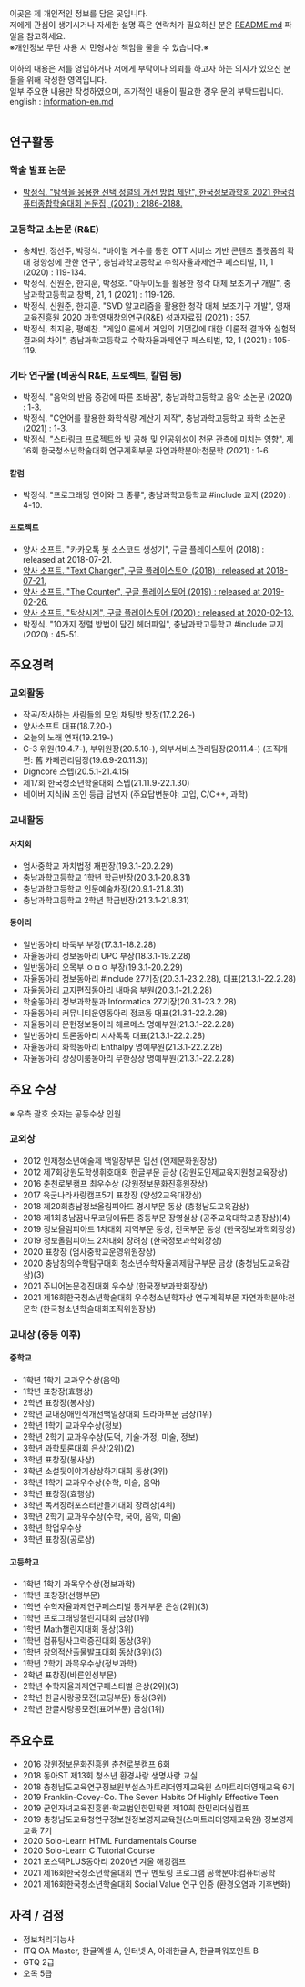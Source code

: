 이곳은 제 개인적인 정보를 담은 곳입니다.<br>
저에게 관심이 생기시거나 자세한 설명 혹은 연락처가 필요하신 분은 [README.md](README.md) 파일을 참고하세요.<br>
※개인정보 무단 사용 시 민형사상 책임을 물을 수 있습니다.※<br><br>
이하의 내용은 저를 영입하거나 저에게 부탁이나 의뢰를 하고자 하는 의사가 있으신 분들을 위해 작성한 영역입니다.<br>
일부 주요한 내용만 작성하였으며, 추가적인 내용이 필요한 경우 문의 부탁드립니다.
<br>english : [information-en.md](information-en.md)<br><br>

## 연구활동
### 학술 발표 논문
* [박정식. "탐색을 응용한 선택 정렬의 개선 방법 제안", 한국정보과학회 2021 한국컴퓨터종합학술대회 논문집, (2021) : 2186-2188.](https://www.dbpia.co.kr/journal/articleDetail?nodeId=NODE10583574)
### 고등학교 소논문 (R&E)
* 송채빈, 정선주, 박정식. "바이럴 계수를 통한 OTT 서비스 기반 콘텐츠 플랫폼의 확대 경향성에 관한 연구", 충남과학고등학교 수학자율과제연구 페스티벌, 11, 1 (2020) : 119-134. 
* 박정식, 신원준, 한지훈, 박정호. "아두이노를 활용한 청각 대체 보조기구 개발", 충남과학고등학교 창벽, 21, 1 (2021) : 119-126.
* 박정식, 신원준, 한지훈. "SVD 알고리즘을 활용한 청각 대체 보조기구 개발", 영재교육진흥원 2020 과학영재창의연구(R&E) 성과자료집 (2021) : 357.
* 박정식, 최지윤, 평예찬. "게임이론에서 게임의 기댓값에 대한 이론적 결과와 실험적 결과의 차이", 충남과학고등학교 수학자율과제연구 페스티벌, 12, 1 (2021) : 105-119.
### 기타 연구물 (비공식 R&E, 프로젝트, 칼럼 등)
* 박정식. "음악의 반음 증감에 따른 조바꿈", 충남과학고등학교 음악 소논문 (2020) : 1-3.
* 박정식. "C언어를 활용한 화학식량 계산기 제작", 충남과학고등학교 화학 소논문 (2021) : 1-3.
* 박정식. "스타링크 프로젝트와 빛 공해 및 인공위성이 천문 관측에 미치는 영향", 제16회 한국청소년학술대회 연구계획부문 자연과학분야:천문학 (2021) : 1-6.
#### 칼럼
* 박정식. "프로그래밍 언어와 그 종류", 충남과학고등학교 #include 교지 (2020) : 4-10.
#### 프로젝트
* 양사 소프트. "카카오톡 봇 소스코드 생성기", 구글 플레이스토어 (2018) : released at 2018-07-21.
* [양사 소프트. "Text Changer", 구글 플레이스토어 (2018) : released at 2018-07-21.](https://play.google.com/store/apps/details?id=com.yangsa.app.textchanger)
* [양사 소프트. "The Counter", 구글 플레이스토어 (2019) : released at 2019-02-26.](https://play.google.com/store/apps/details?id=com.yangsa.app.counter)
* [양사 소프트. "탁상시계", 구글 플레이스토어 (2020) : released at 2020-02-13.](https://play.google.com/store/apps/details?id=com.yangsa.app.clock)
* 박정식. "10가지 정렬 방법이 담긴 헤더파일", 충남과학고등학교 #include 교지 (2020) : 45-51.

## 주요경력

### 교외활동
* 작곡/작사하는 사람들의 모임 채팅방 방장(17.2.26-)
* 양사소프트 대표(18.7.20-)
* 오늘의 노래 연재(19.2.19-)
* C-3 위원(19.4.7-), 부위원장(20.5.10-), 외부서비스관리팀장(20.11.4-) (조직개편: 舊 카페관리팀장(19.6.9-20.11.3))
* Digncore 스텝(20.5.1-21.4.15)
* 제17회 한국청소년학술대회 스텝(21.11.9-22.1.30)
* 네이버 지식iN 초인 등급 답변자 (주요답변분야: 고입, C/C++, 과학)

### 교내활동

#### 자치회
* 엄사중학교 자치법정 재판장(19.3.1-20.2.29)
* 충남과학고등학교 1학년 학급반장(20.3.1-20.8.31)
* 충남과학고등학교 인문예술차장(20.9.1-21.8.31)
* 충남과학고등학교 2학년 학급반장(21.3.1-21.8.31)
#### 동아리
* 일반동아리 바둑부 부장(17.3.1-18.2.28)
* 자율동아리 정보동아리 UPC 부장(18.3.1-19.2.28)
* 일반동아리 오목부 ㅇㅁㅇ 부장(19.3.1-20.2.29)
* 자율동아리 정보동아리 #include 27기장(20.3.1-23.2.28), 대표(21.3.1-22.2.28)
* 자율동아리 교지편집동아리 내마음 부원(20.3.1-21.2.28)
* 학술동아리 정보과학분과 Informatica 27기장(20.3.1-23.2.28)
* 자율동아리 커뮤니티운영동아리 정코동 대표(21.3.1-22.2.28)
* 자율동아리 문헌정보동아리 헤르메스 명예부원(21.3.1-22.2.28)
* 일반동아리 토론동아리 시사톡톡 대표(21.3.1-22.2.28)
* 자율동아리 화학동아리 Enthalpy 명예부원(21.3.1-22.2.28)
* 자율동아리 상상이룸동아리 무한상상 명예부원(21.3.1-22.2.28)

## 주요 수상
※ 우측 괄호 숫자는 공동수상 인원

### 교외상
* 2012 인제청소년예술제 백일장부문 입선 (인제문화원장상)
* 2012 제7회강원도학생휘호대회 한글부문 금상 (강원도인제교육지원청교육장상)
* 2016 춘천로봇캠프 최우수상 (강원정보문화진흥원장상)
* 2017 육군나라사랑캠프5기 표창장 (양성2교육대장상)
* 2018 제20회충남정보올림피아드 경시부문 동상 (충청남도교육감상)
* 2018 제1회충남꿈나무코딩에듀톤 중등부문 장영실상 (공주교육대학교총장상)(4)
* 2019 정보올림피아드 1차대회 지역부문 동상, 전국부문 동상 (한국정보과학회장상)
* 2019 정보올림피아드 2차대회 장려상 (한국정보과학회장상)
* 2020 표창장 (엄사중학교운영위원장상)
* 2020 충남창의수학탐구대회 청소년수학자율과제탐구부문 금상 (충청남도교육감상)(3)
* 2021 주니어논문경진대회 우수상 (한국정보과학회장상)
* 2021 제16회한국청소년학술대회 우수청소년학자상 연구계획부문 자연과학분야:천문학 (한국청소년학술대회조직위원장상)

### 교내상 (중등 이후)
#### 중학교
* 1학년 1학기 교과우수상(음악)
* 1학년 표창장(효행상)
* 2학년 표창장(봉사상)
* 2학년 교내장애인식개선백일장대회 드라마부문 금상(1위)
* 2학년 1학기 교과우수상(정보)
* 2학년 2학기 교과우수상(도덕, 기술·가정, 미술, 정보)
* 3학년 과학토론대회 은상(2위)(2)
* 3학년 표창장(봉사상)
* 3학년 소설뒷이야기상상하기대회 동상(3위)
* 3학년 1학기 교과우수상(수학, 미술, 음악)
* 3학년 표창장(효행상)
* 3학년 독서장려포스터만들기대회 장려상(4위)
* 3학년 2학기 교과우수상(수학, 국어, 음악, 미술)
* 3학년 학업우수상
* 3학년 표창장(공로상)
#### 고등학교
* 1학년 1학기 과목우수상(정보과학)
* 1학년 표창장(선행부문)
* 1학년 수학자율과제연구페스티벌 통계부문 은상(2위)(3)
* 1학년 프로그래밍챌린지대회 금상(1위)
* 1학년 Math챌린지대회 동상(3위)
* 1학년 컴퓨팅사고력증진대회 동상(3위)
* 1학년 창의적산출물발표대회 동상(3위)(3)
* 1학년 2학기 과목우수상(정보과학)
* 2학년 표창장(바른인성부문)
* 2학년 수학자율과제연구페스티벌 은상(2위)(3)
* 2학년 한글사랑공모전(코딩부문) 동상(3위)
* 2학년 한글사랑공모전(표어부문) 금상(1위)

## 주요수료
* 2016 강원정보문화진흥원 춘천로봇캠프 6회
* 2018 동아ST 제13회 청소년 환경사랑 생명사랑 교실
* 2018 충청남도교육연구정보원부설스마트리더영재교육원 스마트리더영재교육 6기
* 2019 Franklin-Covey-Co. The Seven Habits Of Highly Effective Teen
* 2019 군인자녀교육진흥원·학교법인한민학원 제10회 한민리더십캠프
* 2019 충청남도교육청연구정보원정보영재교육원(스마트리더영재교육원) 정보영재교육 7기
* 2020 Solo-Learn HTML Fundamentals Course
* 2020 Solo-Learn C Tutorial Course
* 2021 포스텍PLUS동아리 2020년 겨울 해킹캠프
* 2021 제16회한국청소년학술대회 연구 멘토링 프로그램 공학분야:컴퓨터공학
* 2021 제16회한국청소년학술대회 Social Value 연구 인증 (환경오염과 기후변화)

## 자격 / 검정
* 정보처리기능사
* ITQ OA Master, 한글엑셀 A, 인터넷 A, 아래한글 A, 한글파워포인트 B
* GTQ 2급
* 오목 5급
